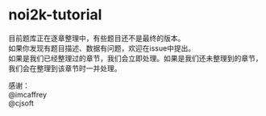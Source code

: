 noi2k-tutorial
==============

目前题库正在逐章整理中，有些题目还不是最终的版本。  
如果你发现有题目描述、数据有问题，欢迎在issue中提出。  
如果是我们已经整理过的章节，我们会立即处理。如果是我们还未整理到的章节，我们会在整理到该章节时一并处理。  

感谢：  
@imcaffrey  
@cjsoft  
